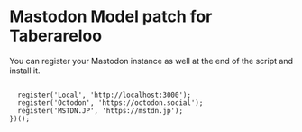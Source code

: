 # Mastodon Model patch for Taberareloo

You can register your Mastodon instance as well at the end of the script and install it.

```

  register('Local', 'http://localhost:3000');
  register('Octodon', 'https://octodon.social');
  register('MSTDN.JP', 'https://mstdn.jp');
})();
```
